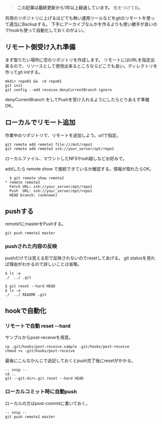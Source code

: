 <!-- too_old -->
> **この記事は最終更新から1年以上経過しています。** 気をつけてね。

共用のリポジトリに上げるほどでも無い運用ツールなどをgitのリモートを使って適当にBackupする。
下手にアーカイブなんかを作るよりも使い勝手が良いのでhookも使って自動化しておくのがよい。


## リモート側受け入れ準備
まず取りたい場所に空のリポジトリを作成します。
リモートにはURLを指定出来るので、リソースとして使用出来るところならどこでも良い。ディレクトリを作ってgit initする。

```bash:git_initialize
mkdir repo01 &&  cd repo01
git init
git config --add receive.denyCurrentBranch ignore
```

denyCurrentBranch をしてPushを受け入れるようにしたらとりあえず準備OK。

## ローカルでリモート追加

作業中のリポジトリで、リモートを追加しよう。urlで指定。

    git remote add remote1 file:///mnt/repo1
    git remote add remote2 ssh://your_server/opt/repo1

ローカルファイル、マウントしたNFSやssh越しなどお好みで。

addしたら remote show で接続できているか確認する。情報が取れたらOK。

```bash:CUI_output(Local)
  $ git remote show remote2
* remote remote2
  Fetch URL: ssh://your_server/opt/repo1
  Push  URL: ssh://your_server/opt/repo1
  HEAD branch: (unknown)
```


## pushする

remote1にmasterをPushする。

    git push remote1 master


### pushされた内容の反映
pushだけでは見える形で反映されないのでresetしてあげる。
git statusを見れば理由がわかるので詳しいことは省略。

```bash:CUI_output(Remote)
$ ls -a
./  ../ .git

$ git reset --hard HEAD
$ ls -a
./  ../ README .git

```


## hookで自動化

### リモートで自動 reset --hard
サンプルからpost-receiveを用意。

    cp .git/hooks/post-receive.sample .git/hooks/post-receive
    chmod +x .git/hooks/post-receive

最後にこんなかんじで追記しておくとpush完了後にresetがかかる。

```bash:post-receive
-- snip --
cd ..
git --git-dir=.git reset --hard HEAD
````


### ローカルコミット時に自動push
ローカルの方はpost-commitに書いておく。

```bash:post-commit
-- snip --
git push remote1 master
```


